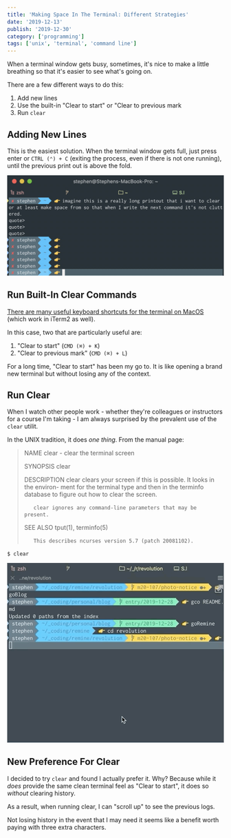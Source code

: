 ```yaml
---
title: 'Making Space In The Terminal: Different Strategies'
date: '2019-12-13'
publish: '2019-12-30'
category: ['programming']
tags: ['unix', 'terminal', 'command line']
---
```


When a terminal window gets busy, sometimes, it's nice to make a little breathing so that it's easier to see what's going on.

There are a few different ways to do this:

1. Add new lines
2. Use the built-in "Clear to start" or "Clear to previous mark
3. Run `clear`

## Adding New Lines

This is the easiest solution. When the terminal window gets full, just press enter or `CTRL (⌃) + C` (exiting the process, even if there is not one running), until the previous print out is above the fold.

![](./clear-manual.jpg)

## Run Built-In Clear Commands

[There are many useful keyboard shortcuts for the terminal on MacOS](https://support.apple.com/guide/terminal/keyboard-shortcuts-trmlshtcts/mac) (which work in iTerm2 as well).

In this case, two that are particularly useful are:

1. "Clear to start" (`CMD (⌘) + K`)
2. "Clear to previous mark" (`CMD (⌘) + L`)

For a long time, "Clear to start" has been my go to. It is like opening a brand new terminal but without losing any of the context.

## Run Clear

When I watch other people work - whether they're colleagues or instructors for a course I'm taking - I am always surprised by the prevalent use of the `clear` utilit.

In the UNIX tradition, it does _one thing_. From the manual page:

> NAME
> clear - clear the terminal screen
>
> SYNOPSIS
> clear
>
> DESCRIPTION
> clear clears your screen if this is possible. It looks in the environ-
> ment for the terminal type and then in the terminfo database to figure
> out how to clear the screen.
>
>        clear ignores any command-line parameters that may be present.
>
> SEE ALSO
> tput(1), terminfo(5)
>
>        This describes ncurses version 5.7 (patch 20081102).

```shell
$ clear
```

![](./clear-util.gif)

## New Preference For Clear

I decided to try `clear` and found I actually prefer it. Why? Because while it _does_ provide the same clean terminal feel as "Clear to start", it does so _without_ clearing history.

As a result, when running clear, I can "scroll up" to see the previous logs.

Not losing history in the event that I may need it seems like a benefit worth paying with three extra characters.
